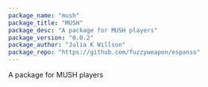 ```yaml
---
package_name: "mush"
package_title: "MUSH"
package_desc: "A package for MUSH players"
package_version: "0.0.2"
package_author: "Julia K Willson"
package_repo: "https://github.com/fuzzyweapon/espanso"
---
```

A package for MUSH players
